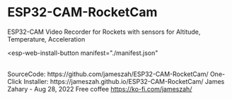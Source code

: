 # ESP32-CAM-RocketCam
ESP32-CAM Video Recorder for Rockets with sensors for Altitude, Temperature, Acceleration





<script
  type="module"
  src="https://unpkg.com/esp-web-tools@8.0.1/dist/web/install-button.js?module"
></script>

<esp-web-install-button
  manifest="./manifest.json"
></esp-web-install-button>
     
<br>     
SourceCode: https://github.com/jameszah/ESP32-CAM-RocketCam/      
One-Click Installer: https://jameszah.github.io/ESP32-CAM-RocketCam/      
James Zahary - Aug 28, 2022      
Free coffee <a href="https://ko-fi.com/jameszah">https://ko-fi.com/jameszah/</a>    



